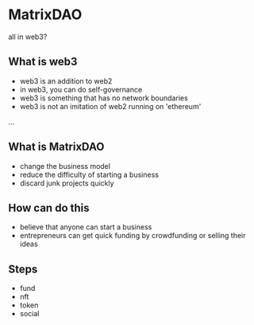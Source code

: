 # MatrixDAO
all in web3? 

## What is web3 

- web3 is an addition to web2
- in web3, you can do self-governance
- web3 is something that has no network boundaries
- web3 is not an imitation of web2 running on 'ethereum'

...


## What is MatrixDAO
- change the business model
- reduce the difficulty of starting a business
- discard junk projects quickly

## How can do this
- believe that anyone can start a business
- entrepreneurs can get quick funding by crowdfunding or selling their ideas


## Steps
- fund
- nft
- token
- social
